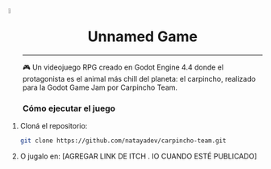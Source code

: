 
<img width="5%" align="left" alt="Carpincho Team Logo" src="assets/logo.png" />
<h1 align="center">Unnamed Game</h3>

---

🎮 Un videojuego RPG creado en Godot Engine 4.4 donde el protagonista es el animal más chill del planeta: el carpincho, realizado para la Godot Game Jam por Carpincho Team.



### Cómo ejecutar el juego
1. Cloná el repositorio:
   ```bash
   git clone https://github.com/natayadev/carpincho-team.git
   ```

2. O jugalo en: [AGREGAR LINK DE ITCH . IO CUANDO ESTÉ PUBLICADO]
